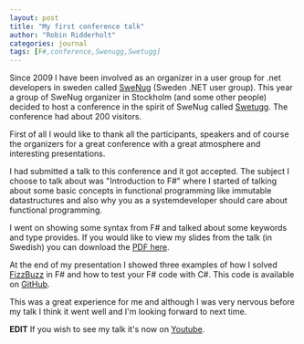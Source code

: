 ```yaml
---
layout: post
title: "My first conference talk"
author: "Robin Ridderholt"
categories: journal
tags: [F#,conference,Swenugg,Swetugg]
---
```


Since 2009 I have been involved as an organizer in a user group for .net developers in sweden called [SweNug](http://www.swenug.se) (Sweden .NET user group). This year a group of SweNug organizer in Stockholm (and some other people) decided to host a conference in the spirit of SweNug called [Swetugg](http://www.swetugg.se). The conference had about 200 visitors.

First of all I would like to thank all the participants, speakers and of course the organizers for a great conference with a great atmosphere and interesting presentations.

I had submitted a talk to this conference and it got accepted. The subject I choose to talk about was "Introduction to F#" where I started of talking about some basic concepts in functional programming like immutable datastructures and also why you as a systemdeveloper should care about functional programming. 

I went on showing some syntax from F# and talked about some keywords and type provides. If you would like to view my slides from the talk (in Swedish) you can download the [PDF here](http://1drv.ms/1LQRNpK).

At the end of my presentation I showed three examples of how I solved [FizzBuzz](http://en.wikipedia.org/wiki/Fizz_buzz) in F# and how to test your F# code with C#. This code is available on [GitHub](https://github.com/robinridderholt/F--Katas/tree/master/FizzBuzz).

This was a great experience for me and although I was very nervous before my talk I think it went well and I'm looking forward to next time. 

**EDIT**
If you wish to see my talk it's now on [Youtube](https://www.youtube.com/watch?v=XhPX3zYCMLA).
